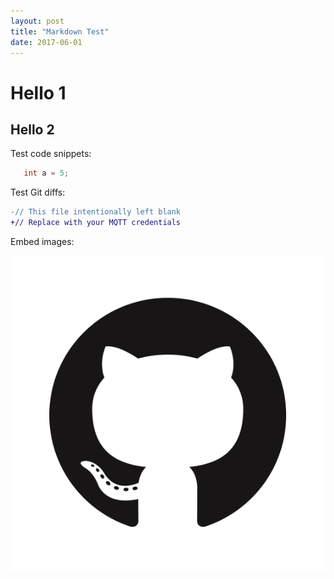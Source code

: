 ```yaml
---
layout: post
title: "Markdown Test"
date: 2017-06-01
---
```


# Hello 1
## Hello 2

Test code snippets:
```cpp
   int a = 5;
```

Test Git diffs:
```diff
-// This file intentionally left blank
+// Replace with your MQTT credentials
```

Embed images:

![GitHub Logo](/images/GitHub-Mark.png)

